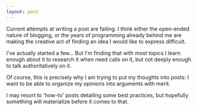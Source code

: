 ```yaml
---
layout: post
---
```


Current attempts at writing a post are failing. I think either the
open-ended nature of blogging, or the years of programming already
behind me are making the creative act of finding an idea I would like
to express difficult.

I've actually started a few... But I'm finding that with most topics I
learn enough about it to research it when need calls on it, but not
deeply enough to talk authoritatively on it.

Of course, this is precisely why I am trying to put my thoughts into
posts: I want to be able to organize my opinions into arguments with
merit.

I may resort to 'how-to' posts detailing some best practices, but
hopefully something will materialize before it comes to that.
